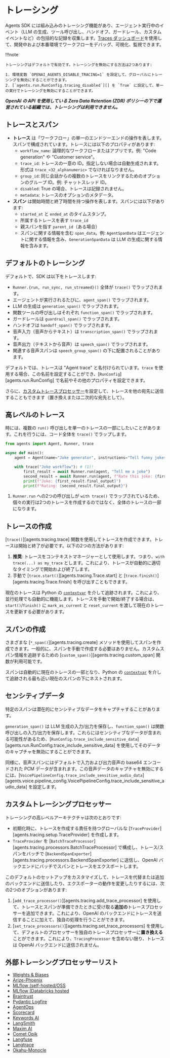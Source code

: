# トレーシング

Agents SDK には組み込みのトレーシング機能があり、エージェント実行中のイベント（LLM の生成、ツール呼び出し、ハンドオフ、ガードレール、カスタムイベントなど）の包括的な記録を収集します。[Traces ダッシュボード](https://platform.openai.com/traces)を使用して、開発中および本番環境でワークフローをデバッグ、可視化、監視できます。

!!!note

    トレーシングはデフォルトで有効です。トレーシングを無効にする方法は2つあります:

    1. 環境変数 `OPENAI_AGENTS_DISABLE_TRACING=1` を設定して、グローバルにトレーシングを無効にすることができます。
    2. [`agents.run.RunConfig.tracing_disabled`][] を `True` に設定して、単一の実行でトレーシングを無効にすることができます。

***OpenAI の API を使用している Zero Data Retention (ZDR) ポリシーの下で運営されている組織では、トレーシングは利用できません。***

## トレースとスパン

- **トレース** は「ワークフロー」の単一のエンドツーエンドの操作を表します。スパンで構成されています。トレースには以下のプロパティがあります:
  - `workflow_name`: 論理的なワークフローまたはアプリです。例: "Code generation" や "Customer service"。
  - `trace_id`: トレースの一意の ID。指定しない場合は自動生成されます。形式は `trace_<32_alphanumeric>` でなければなりません。
  - `group_id`: 同じ会話からの複数のトレースをリンクするためのオプションのグループ ID。例: チャットスレッド ID。
  - `disabled`: True の場合、トレースは記録されません。
  - `metadata`: トレースのオプションのメタデータ。
- **スパン** は開始時間と終了時間を持つ操作を表します。スパンには以下があります:
  - `started_at` と `ended_at` のタイムスタンプ。
  - 所属するトレースを表す `trace_id`
  - 親スパンを指す `parent_id`（ある場合）
  - スパンに関する情報を含む `span_data`。例: `AgentSpanData` はエージェントに関する情報を含み、`GenerationSpanData` は LLM の生成に関する情報を含みます。

## デフォルトのトレーシング

デフォルトで、SDK は以下をトレースします:

- `Runner.{run, run_sync, run_streamed}()` 全体が `trace()` でラップされます。
- エージェントが実行されるたびに、`agent_span()` でラップされます。
- LLM の生成は `generation_span()` でラップされます。
- 関数ツールの呼び出しはそれぞれ `function_span()` でラップされます。
- ガードレールは `guardrail_span()` でラップされます。
- ハンドオフは `handoff_span()` でラップされます。
- 音声入力（音声からテキスト）は `transcription_span()` でラップされます。
- 音声出力（テキストから音声）は `speech_span()` でラップされます。
- 関連する音声スパンは `speech_group_span()` の下に配置されることがあります。

デフォルトでは、トレースは "Agent trace" と名付けられています。`trace` を使用する場合、この名前を設定することができ、[`RunConfig`][agents.run.RunConfig] で名前やその他のプロパティを設定できます。

さらに、[カスタムトレースプロセッサー](#custom-tracing-processors)を設定して、トレースを他の宛先に送信することもできます（置き換えまたは二次的な宛先として）。

## 高レベルのトレース

時には、複数の `run()` 呼び出しを単一のトレースの一部にしたいことがあります。これを行うには、コード全体を `trace()` でラップします。

```python
from agents import Agent, Runner, trace

async def main():
    agent = Agent(name="Joke generator", instructions="Tell funny jokes.")

    with trace("Joke workflow"): # (1)!
        first_result = await Runner.run(agent, "Tell me a joke")
        second_result = await Runner.run(agent, f"Rate this joke: {first_result.final_output}")
        print(f"Joke: {first_result.final_output}")
        print(f"Rating: {second_result.final_output}")
```

1. `Runner.run` への2つの呼び出しが `with trace()` でラップされているため、個々の実行は2つのトレースを作成するのではなく、全体のトレースの一部になります。

## トレースの作成

[`trace()`][agents.tracing.trace] 関数を使用してトレースを作成できます。トレースは開始と終了が必要です。以下の2つの方法があります:

1. **推奨**: トレースをコンテキストマネージャーとして使用します。つまり、`with trace(...) as my_trace` とします。これにより、トレースが自動的に適切なタイミングで開始および終了します。
2. 手動で [`trace.start()`][agents.tracing.Trace.start] と [`trace.finish()`][agents.tracing.Trace.finish] を呼び出すこともできます。

現在のトレースは Python の [`contextvar`](https://docs.python.org/3/library/contextvars.html) を介して追跡されます。これにより、並行処理でも自動的に機能します。トレースを手動で開始/終了する場合は、`start()`/`finish()` に `mark_as_current` と `reset_current` を渡して現在のトレースを更新する必要があります。

## スパンの作成

さまざまな [`*_span()`][agents.tracing.create] メソッドを使用してスパンを作成できます。一般的に、スパンを手動で作成する必要はありません。カスタムスパン情報を追跡するための [`custom_span()`][agents.tracing.custom_span] 関数が利用可能です。

スパンは自動的に現在のトレースの一部となり、Python の [`contextvar`](https://docs.python.org/3/library/contextvars.html) を介して追跡される最も近い現在のスパンの下にネストされます。

## センシティブデータ

特定のスパンは潜在的にセンシティブなデータをキャプチャすることがあります。

`generation_span()` は LLM 生成の入力/出力を保存し、`function_span()` は関数呼び出しの入力/出力を保存します。これらにはセンシティブなデータが含まれる可能性があるため、[`RunConfig.trace_include_sensitive_data`][agents.run.RunConfig.trace_include_sensitive_data] を使用してそのデータのキャプチャを無効にすることができます。

同様に、音声スパンにはデフォルトで入力および出力音声の base64 エンコードされた PCM データが含まれます。この音声データのキャプチャを無効にするには、[`VoicePipelineConfig.trace_include_sensitive_audio_data`][agents.voice.pipeline_config.VoicePipelineConfig.trace_include_sensitive_audio_data] を設定します。

## カスタムトレーシングプロセッサー

トレーシングの高レベルアーキテクチャは次のとおりです:

- 初期化時に、トレースを作成する責任を持つグローバルな [`TraceProvider`][agents.tracing.setup.TraceProvider] を作成します。
- `TraceProvider` を [`BatchTraceProcessor`][agents.tracing.processors.BatchTraceProcessor] で構成し、トレース/スパンをバッチで [`BackendSpanExporter`][agents.tracing.processors.BackendSpanExporter] に送信し、OpenAI バックエンドにバッチでスパンとトレースをエクスポートします。

このデフォルトのセットアップをカスタマイズして、トレースを代替または追加のバックエンドに送信したり、エクスポーターの動作を変更したりするには、次の2つのオプションがあります:

1. [`add_trace_processor()`][agents.tracing.add_trace_processor] を使用して、トレースとスパンが準備できたときに受け取る**追加の**トレースプロセッサーを追加できます。これにより、OpenAI のバックエンドにトレースを送信することに加えて、独自の処理を行うことができます。
2. [`set_trace_processors()`][agents.tracing.set_trace_processors] を使用して、デフォルトのプロセッサーを独自のトレースプロセッサーに**置き換える**ことができます。これにより、`TracingProcessor` を含めない限り、トレースは OpenAI バックエンドに送信されません。

## 外部トレーシングプロセッサーリスト

- [Weights & Biases](https://weave-docs.wandb.ai/guides/integrations/openai_agents)
- [Arize-Phoenix](https://docs.arize.com/phoenix/tracing/integrations-tracing/openai-agents-sdk)
- [MLflow (self-hosted/OSS](https://mlflow.org/docs/latest/tracing/integrations/openai-agent)
- [MLflow (Databricks hosted](https://docs.databricks.com/aws/en/mlflow/mlflow-tracing#-automatic-tracing)
- [Braintrust](https://braintrust.dev/docs/guides/traces/integrations#openai-agents-sdk)
- [Pydantic Logfire](https://logfire.pydantic.dev/docs/integrations/llms/openai/#openai-agents)
- [AgentOps](https://docs.agentops.ai/v1/integrations/agentssdk)
- [Scorecard](https://docs.scorecard.io/docs/documentation/features/tracing#openai-agents-sdk-integration)
- [Keywords AI](https://docs.keywordsai.co/integration/development-frameworks/openai-agent)
- [LangSmith](https://docs.smith.langchain.com/observability/how_to_guides/trace_with_openai_agents_sdk)
- [Maxim AI](https://www.getmaxim.ai/docs/observe/integrations/openai-agents-sdk)
- [Comet Opik](https://www.comet.com/docs/opik/tracing/integrations/openai_agents)
- [Langfuse](https://langfuse.com/docs/integrations/openaiagentssdk/openai-agents)
- [Langtrace](https://docs.langtrace.ai/supported-integrations/llm-frameworks/openai-agents-sdk)
- [Okahu-Monocle](https://github.com/monocle2ai/monocle)